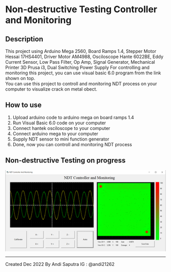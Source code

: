 # Non-destructive Testing Controller and Monitoring

## Description
This project using Arduino Mega 2560, Board Ramps 1.4, Stepper Motor Hessai 17HS4401, Driver Motor AM4988, Osciloscope Hante 6022BE, Eddy Current Sensor, Low Pass Filter, Op Amp, Signal Generator, Mechanical Printer 3D Prusa i3, Dual Switching Power Supply For controlling and monitoring this project, you can use visual basic 6.0 program from the link shown on top. <br>
You can use this project to controll and monitoring NDT process on your computer to visualize crack on metal obect.

## How to use
1. Upload arduino code to arduino mega on board ramps 1.4
2. Run Visual Basic 6.0 code on your computer
3. Connect hantek osciloscope to your computer
4. Connect arduino mega to your computer
5. Supply NDT sensor to mini function generator
6. Done, now you can controll and monitoring NDT process


## Non-destructive Testing on progress
![ALT TEXT](Data%20Testing/Lubang%20Pinggir/Lubang%20pinggir%20langkah%201%20mm.png)

****************************************************
Created Dec 2022 By Andi Saputra IG : @andi21262
